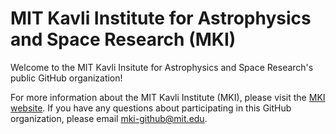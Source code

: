 # MIT Kavli Institute for Astrophysics and Space Research (MKI)

Welcome to the MIT Kavli Insitute for Astrophysics and Space Research's public GitHub organization!

For more information about the MIT Kavli Institute (MKI), please visit the [MKI website](https://space.mit.edu/). If you have any questions about participating in this GitHub organization, please email mki-github@mit.edu.
